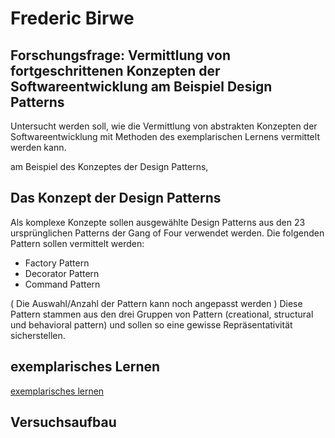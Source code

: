 # Frederic Birwe

## Forschungsfrage: Vermittlung von fortgeschrittenen Konzepten der Softwareentwicklung am Beispiel Design Patterns

Untersucht werden soll, wie die Vermittlung von abstrakten Konzepten der Softwareentwicklung mit Methoden des exemplarischen Lernens vermittelt werden kann.

am Beispiel des Konzeptes der Design Patterns,

## Das Konzept der Design Patterns

Als komplexe Konzepte sollen ausgewählte Design Patterns aus den 23 ursprünglichen Patterns der Gang of Four verwendet werden.
Die folgenden Pattern sollen vermittelt werden:

- Factory Pattern
- Decorator Pattern
- Command Pattern

( Die Auswahl/Anzahl der Pattern kann noch angepasst werden )
Diese Pattern stammen aus den drei Gruppen von Pattern (creational, structural und behavioral pattern) und sollen so eine gewisse Repräsentativität sicherstellen.

## exemplarisches Lernen

[exemplarisches lernen](https://service.zfl.uni-kl.de/wp/glossar/exemplarisches-lernen)

## Versuchsaufbau
